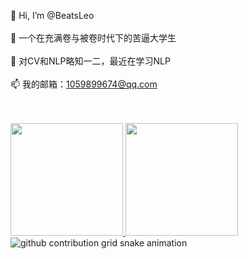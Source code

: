 👋 Hi, I’m @BeatsLeo<br><br>
👀 一个在充满卷与被卷时代下的苦逼大学生<br><br>
🌱 对CV和NLP略知一二，最近在学习NLP<br><br>
📫 我的邮箱：1059899674@qq.com<br><br>

<br/>
<a href="https://github.com/BeatsLeo">
  <img height="180em" src="https://github-readme-stats.vercel.app/api?username=BeatsLeo&include_all_commits=true&hide=issues&count_private=true&show_icons=true&rank_icon=github&bg_color=45,8ecda7,839ece&title_color=fff&text_color=fff&icon_color=fff" />
  <img height="180em" src="https://github-readme-stats.vercel.app/api/top-langs/?username=BeatsLeo&show_icons=true&layout=compact&bg_color=45,839ece,8ecda7&title_color=fff&text_color=fff&icon_color=fff" />
</a>
<br/>
<picture>
  <source media="(prefers-color-scheme: dark)" srcset="https://raw.githubusercontent.com/BeatsLeo/BeatsLeo/output/github-contribution-grid-snake-dark.svg">
  <source media="(prefers-color-scheme: light)" srcset="https://raw.githubusercontent.com/BeatsLeo/BeatsLeo/output/github-contribution-grid-snake.svg">
  <img alt="github contribution grid snake animation" src="https://raw.githubusercontent.com/BeatsLeo/BeatsLeo/output/github-contribution-grid-snake.svg">
</picture>
